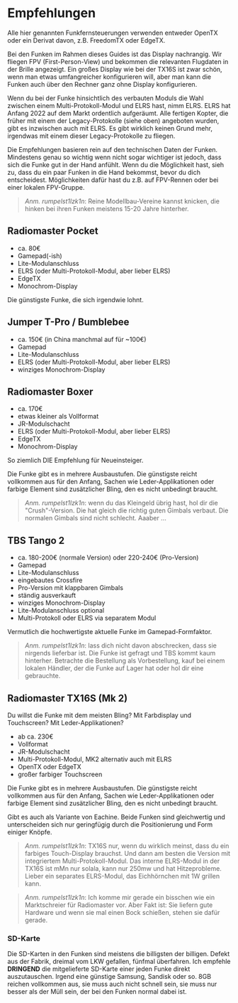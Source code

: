 # Empfehlungen

Alle hier genannten Funkfernsteuerungen verwenden entweder OpenTX oder ein Derivat davon, z.B. FreedomTX oder EdgeTX.

Bei den Funken im Rahmen dieses Guides ist das Display nachrangig.
Wir fliegen FPV (First-Person-View) und bekommen die relevanten Flugdaten in der Brille angezeigt. Ein großes Display wie bei der TX16S ist zwar schön, wenn man etwas umfangreicher konfigurieren will, aber man kann die Funken auch über den Rechner ganz ohne Display konfigurieren.

Wenn du bei der Funke hinsichtlich des verbauten Moduls die Wahl zwischen einem Multi-Protokoll-Modul und ELRS hast, nimm ELRS. ELRS hat Anfang 2022 auf dem Markt ordentlich aufgeräumt. Alle fertigen Kopter, die früher mit einem der Legacy-Protokolle (siehe oben) angeboten wurden, gibt es inzwischen auch mit ELRS. Es gibt wirklich keinen Grund mehr, irgendwas mit einem dieser Legacy-Protokolle zu fliegen.

Die Empfehlungen basieren rein auf den technischen Daten der Funken. Mindestens genau so wichtig wenn nicht sogar wichtiger ist jedoch, dass sich die Funke gut in der Hand anfühlt. Wenn du die Möglichkeit hast, sieh zu, dass du ein paar Funken in die Hand bekommst, bevor du dich entscheidest. Möglichkeiten dafür hast du z.B. auf FPV-Rennen oder bei einer lokalen FPV-Gruppe.

> *Anm. rumpelst1lzk1n*: Reine Modellbau-Vereine kannst knicken, die hinken bei ihren Funken meistens 15-20 Jahre hinterher.

## Radiomaster Pocket

- ca. 80€
- Gamepad(-ish)
- Lite-Modulanschluss
- ELRS (oder Multi-Protokoll-Modul, aber lieber ELRS)
- EdgeTX
- Monochrom-Display

Die günstigste Funke, die sich irgendwie lohnt.

## Jumper T-Pro / Bumblebee

- ca. 150€ (in China manchmal auf für ~100€)
- Gamepad
- Lite-Modulanschluss
- ELRS (oder Multi-Protokoll-Modul, aber lieber ELRS)
- winziges Monochrom-Display

## Radiomaster Boxer

- ca. 170€
- etwas kleiner als Vollformat
- JR-Modulschacht
- ELRS (oder Multi-Protokoll-Modul, aber lieber ELRS)
- EdgeTX
- Monochrom-Display

So ziemlich DIE Empfehlung für Neueinsteiger.

Die Funke gibt es in mehrere Ausbaustufen. Die günstigste reicht vollkommen aus für den Anfang, Sachen wie Leder-Applikationen oder farbige Element sind zusätzlicher Bling, den es nicht unbedingt braucht.

> *Anm. rumpelst1lzk1n*: wenn du das Kleingeld übrig hast, hol dir die "Crush"-Version. Die hat gleich die richtig guten Gimbals verbaut. Die normalen Gimbals sind nicht schlecht. Aaaber ...

## TBS Tango 2

- ca. 180-200€ (normale Version) oder 220-240€ (Pro-Version)
- Gamepad
- Lite-Modulanschluss
- eingebautes Crossfire
- Pro-Version mit klappbaren Gimbals
- ständig ausverkauft
- winziges Monochrom-Display
- Lite-Modulanschluss optional
- Multi-Protokoll oder ELRS via separatem Modul

Vermutlich die hochwertigste aktuelle Funke im Gamepad-Formfaktor.

> *Anm. rumpelst1lzk1n*: lass dich nicht davon abschrecken, dass sie nirgends lieferbar ist. Die Funke ist gefragt und TBS kommt kaum hinterher. Betrachte die Bestellung als Vorbestellung, kauf bei einem lokalen Händler, der die Funke auf Lager hat oder hol dir eine gebrauchte.

## Radiomaster TX16S (Mk 2)

Du willst die Funke mit dem meisten Bling? Mit Farbdisplay und Touchscreen? Mit Leder-Applikationen?

- ab ca. 230€
- Vollformat
- JR-Modulschacht
- Multi-Protokoll-Modul, MK2 alternativ auch mit ELRS
- OpenTX oder EdgeTX
- großer farbiger Touchscreen

Die Funke gibt es in mehrere Ausbaustufen. Die günstigste reicht vollkommen aus für den Anfang, Sachen wie Leder-Applikationen oder farbige Element sind zusätzlicher Bling, den es nicht unbedingt braucht.

Gibt es auch als Variante von Eachine. Beide Funken sind gleichwertig und unterscheiden sich nur geringfügig durch die Positionierung und Form einiger Knöpfe.

> *Anm. rumpelst1lzk1n*: TX16S nur, wenn du wirklich meinst, dass du ein farbiges Touch-Display brauchst. Und dann am besten die Version mit integriertem Multi-Protokoll-Modul. Das interne ELRS-Modul in der TX16S ist mMn nur solala, kann nur 250mw und hat Hitzeprobleme. Lieber ein separates ELRS-Modul, das Eichhörnchen mit 1W grillen kann.

> *Anm. rumpelst1lzk1n*: Ich komme mir gerade ein bisschen wie ein Marktschreier für Radiomaster vor. Aber Fakt ist: Sie liefern gute Hardware und wenn sie mal einen Bock schießen, stehen sie dafür gerade.

### SD-Karte

Die SD-Karten in den Funken sind meistens die billigsten der billigen. Defekt aus der Fabrik, dreimal vom LKW gefallen, fünfmal überfahren. Ich empfehle **DRINGEND** die mitgelieferte SD-Karte einer jeden Funke direkt auszutauschen. Irgend eine günstige Samsung, Sandisk oder so. 8GB reichen vollkommen aus, sie muss auch nicht schnell sein, sie muss nur besser als der Müll sein, der bei den Funken normal dabei ist.
